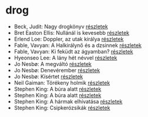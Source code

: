 # drog

- Beck, Judit: Nagy drogkönyv [részletek](_details/Beck%2C%20Judit.md#id_646)
- Bret Easton Ellis: Nullánál is kevesebb [részletek](_details/Bret%20Easton%20Ellis.md#id_1273)
- Erlend Loe: Doppler, az utak királya [részletek](_details/Erlend%20Loe.md#id_531)
- Fable, Vavyan: A Halkirálynő és a dzsinnek [részletek](_details/Fable%2C%20Vavyan.md#id_173)
- Fable, Vavyan: Ki feküdt az ágyamban? [részletek](_details/Fable%2C%20Vavyan.md#id_181)
- Hyeonseo Lee: A lány hét névvel [részletek](_details/Hyeonseo%20Lee.md#id_988)
- Jo Nesbø: A megváltó [részletek](_details/Jo%20Nesb%C3%B8.md#id_592)
- Jo Nesbø: Denevérember [részletek](_details/Jo%20Nesb%C3%B8.md#id_581)
- Jo Nesbø: Kísértet [részletek](_details/Jo%20Nesb%C3%B8.md#id_591)
- Neil Gaiman: Törékeny holmik [részletek](_details/Neil%20Gaiman.md#id_1436)
- Stephen King: A búra alatt [részletek](_details/Stephen%20King.md#id_556)
- Stephen King: A búra alatt [részletek](_details/Stephen%20King.md#id_557)
- Stephen King: A hármak elhívatása [részletek](_details/Stephen%20King.md#id_540)
- Stephen King: Csipkerózsikák [részletek](_details/Stephen%20King.md#id_1204)